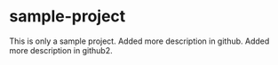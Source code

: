# sample-project
This is only a sample project.
Added more description in github.
Added more description in github2.
